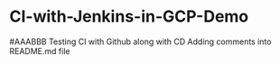 # CI-with-Jenkins-in-GCP-Demo
#AAABBB
Testing CI with Github along with CD
Adding comments into README.md file
